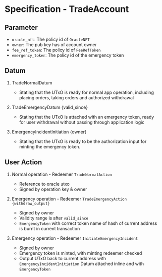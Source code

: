 # Specification - TradeAccount

## Parameter

- `oracle_nft`: The policy id of `OracleNFT`
- `owner`: The pub key has of account owner
- `fee_ref_token`: The policy id of `FeeRefToken`
- `emergency_token`: The policy id of the emergency token

## Datum

1. TradeNormalDatum

   - Stating that the UTxO is ready for normal app operation, including placing orders, taking orders and authorized withdrawal

2. TradeEmergencyDatum {valid_since}

   - Stating that the UTxO is attached with an emergency token, ready for user withdrawal without passing through application logic

3. EmergencyIncidentInitiation {owner}

   - Stating that the UTxO is ready to be the authorization input for minting the emergency token.

## User Action

1. Normal operation - Redeemer `TradeNormalAction`

   - Reference to oracle utxo
   - Signed by operation key & owner

2. Emergency operation - Redeemer `TradeEmergencyAction {withdraw_output}`

   - Signed by owner
   - Validity range is after `valid_since`
   - `EmergencyToken` with correct token name of hash of current address is burnt in current transaction

3. Emergency operation - Redeemer `InitiateEmergencyIncident`

   - Signed by owner
   - Emergency token is minted, with minting redeemer checked
   - Output UTxO back to current address with `EmergencyIncidentInitiation` Datum attached inline and with `EmergencyToken`

